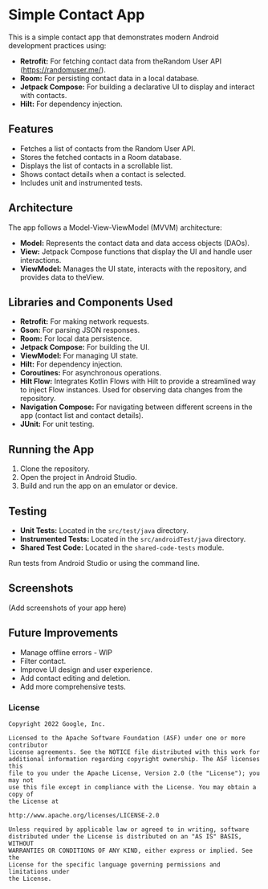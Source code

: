 # Simple Contact App

This is a simple contact app that demonstrates modern Android development practices using:

* **Retrofit:** For fetching contact data from theRandom User API (https://randomuser.me/).
* **Room:** For persisting contact data in a local database.
* **Jetpack Compose:** For building a declarative UI to display and interact with contacts.
* **Hilt:** For dependency injection.

## Features

* Fetches a list of contacts from the Random User API.
* Stores the fetched contacts in a Room database.
* Displays the list of contacts in a scrollable list.
* Shows contact details when a contact is selected.
* Includes unit and instrumented tests.

## Architecture

The app follows a Model-View-ViewModel (MVVM) architecture:

* **Model:** Represents the contact data and data access objects (DAOs).
* **View:** Jetpack Compose functions that display the UI and handle user interactions.
* **ViewModel:**  Manages the UI state, interacts with the repository, and provides data to theView.

## Libraries and Components Used

* **Retrofit:** For making network requests.
* **Gson:** For parsing JSON responses.
* **Room:** For local data persistence.
* **Jetpack Compose:** For building the UI.
* **ViewModel:** For managing UI state.
* **Hilt:** For dependency injection.
* **Coroutines:** For asynchronous operations.
* **Hilt Flow:**  Integrates Kotlin Flows with Hilt to provide a streamlined way to inject Flow instances. Used for observing data changes from the repository.
* **Navigation Compose:** For navigating between different screens in the app (contact list and contact details).
* **JUnit:** For unit testing.

## Running the App

1. Clone the repository.
2. Open the project in Android Studio.
3. Build and run the app on an emulator or device.

## Testing

* **Unit Tests:** Located in the `src/test/java` directory.
* **Instrumented Tests:** Located in the `src/androidTest/java` directory.
* **Shared Test Code:** Located in the `shared-code-tests` module.

Run tests from Android Studio or using the command line.

## Screenshots

(Add screenshots of your app here)

## Future Improvements

* Manage offline errors - WIP
* Filter contact.
* Improve UI design and user experience.
* Add contact editing and deletion.
* Add more comprehensive tests.

### License


```
Copyright 2022 Google, Inc.

Licensed to the Apache Software Foundation (ASF) under one or more contributor
license agreements. See the NOTICE file distributed with this work for
additional information regarding copyright ownership. The ASF licenses this
file to you under the Apache License, Version 2.0 (the "License"); you may not
use this file except in compliance with the License. You may obtain a copy of
the License at

http://www.apache.org/licenses/LICENSE-2.0

Unless required by applicable law or agreed to in writing, software
distributed under the License is distributed on an "AS IS" BASIS, WITHOUT
WARRANTIES OR CONDITIONS OF ANY KIND, either express or implied. See the
License for the specific language governing permissions and limitations under
the License.
```
